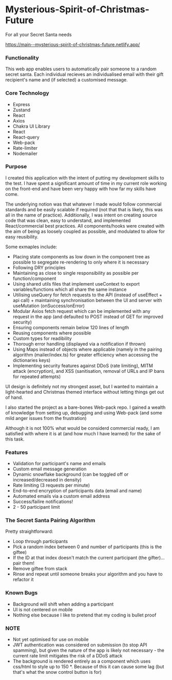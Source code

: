 # Mysterious-Spirit-of-Christmas-Future

For all your Secret Santa needs

https://main--mysterious-spirit-of-christmas-future.netlify.app/

### Functionality

This web app enables users to automatically pair someone to a random secret santa. Each individual recieves an individualised email with their gift recipient's name and (if selected) a customised message.

### Core Technology

-   Express
-   Zustand
-   React
-   Axios
-   Chakra UI Library
-   React
-   React-query
-   Web-pack
-   Rate-limiter
-   Nodemailer

### Purpose

I created this application with the intent of putting my development skills to the test. I have spent a significant amount of time in my current role working on the front-end and have been very happy with how far my skills have come.

The underlying notion was that whatever I made would follow commercial standards and be easily scalable if required (not that that is likely, this was all in the name of practice). Additionally, I was intent on creating source code that was clean, easy to understand, and implemented React/commercial best practices. All components/hooks were created with the aim of being as loosely coupled as possible, and modulated to allow for easy reusibility.

Some exmaples include:

-   Placing state components as low down in the component tree as possible to segregate re-rendering to only where it is necessary
-   Following DRY principles
-   Maintaining as close to single responsibility as possible per function/component
-   Using shared utils files that implement useContext to export variables/functions which all share the same instance
-   Utilising useQuery for fetch requests to the API (instead of useEffect + api call) + maintaining synchronisation between the UI and server with useMutation (onSuccess/onError)
-   Modular Axios fetch request which can be implemented with any request in the app (and defaulted to POST instead of GET for improved security)
-   Ensuring components remain below 120 lines of length
-   Reusing components where possible
-   Custom types for readibility
-   Thorough error handling (displayed via a notification if thrown)
-   Using Maps instead of objects where applicable (namely in the pairing algorithm (mailer/index.ts) for greater efficiency when accessing the dictionaries keys)
-   Implementing security features against DDoS (rate limiting), MITM attack (encryption), and XSS (sanitisation, removal of URLs and IP bans for repeated attempts)

UI design is definitely not my strongest asset, but I wanted to maintain a light-hearted and Christmas themed interface without letting things get out of hand.

I also started the project as a bare-bones Web-pack repo. I gained a wealth of knowledge from setting up, debugging and using Web-pack (and some mild anger issues from the frustration)

Although it is not 100% what would be considerd commercial ready, I am satisfied with where it is at (and how much I have learned) for the sake of this task.

### Features

-   Validation for participant's name and emails
-   Custom email message generation
-   Dynamic snowflake background (can be toggled off or increased/decreased in density)
-   Rate limiting (3 requests per minute)
-   End-to-end encryption of participants data (email and name)
-   Automated emails via a custom email address
-   Success/failire notifications!
-   2 - 50 participant limit

### The Secret Santa Pairing Algorithm

Pretty straightforward:

-   Loop through participants
-   Pick a random index between 0 and number of participants (this is the giftee)
-   If the ID at that index doesn't match the current participant (the gifter)... pair them!
-   Remove giftee from stack
-   Rinse and repeat until someone breaks your algorithm and you have to refactor it

### Known Bugs

-   Background will shift when adding a participant
-   UI is not centered on mobile
-   Nothing else because I like to pretend that my coding is bullet proof

### NOTE

-   Not yet optimised for use on mobile
-   JWT authentication was considered on submission (to stop API spamming), but given the nature of the app is likely not necessary - the current rate limit mitigates the risk of a DDoS attack
-   The background is rendered entirely as a component which uses css/html to style up to 150 \*. Because of this it can cause some lag (but that's what the snow control button is for)
